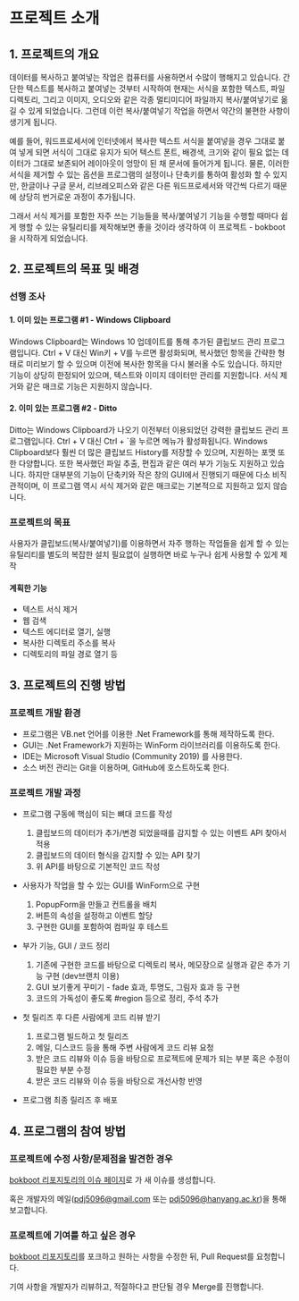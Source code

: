 # 프로젝트 소개
## 1. 프로젝트의 개요

데이터를 복사하고 붙여넣는 작업은 컴퓨터를 사용하면서 수많이 행해지고 있습니다. 간단한 텍스트를 복사하고 붙여넣는 것부터 시작하여 현재는 서식을 포함한 텍스트, 파일 디렉토리, 그리고 이미지, 오디오와 같은 각종 멀티미디어 파일까지 복사/붙여넣기로 옮길 수 있게 되었습니다. 그런데 이런 복사/붙여넣기 작업을 하면서 약간의 불편한 사항이 생기게 됩니다.

 예를 들어, 워드프로세서에 인터넷에서 복사한 텍스트 서식을 붙여넣을 경우 그대로 붙여 넣게 되면 서식이 그대로 유지가 되어 텍스트 폰트, 배경색, 크기와 같이 필요 없는 데이터가 그대로 보존되어 레이아웃이 엉망이 된 채 문서에 들어가게 됩니다. 물론, 이러한 서식을 제거할 수 있는 옵션을 프로그램의 설정이나 단축키를 통하여 활성화 할 수 있지만, 한글이나 구글 문서, 리브레오피스와 같은 다른 워드프로세서와 약간씩 다르기 때문에 상당히 번거로운 과정이 추가됩니다.
 
 그래서 서식 제거를 포함한 자주 쓰는 기능들을 복사/붙여넣기 기능을 수행할 때마다 쉽게 행할 수 있는 유틸리티를 제작해보면 좋을 것이라 생각하여 이 프로젝트 - bokboot을 시작하게 되었습니다.


## 2. 프로젝트의 목표 및 배경

### 선행 조사
#### 1. 이미 있는 프로그램 #1 - Windows Clipboard
Windows Clipboard는 Windows 10 업데이트를 통해 추가된 클립보드 관리 프로그램입니다. Ctrl + V 대신 Win키 + V를 누르면 활성화되며, 복사했던 항목을 간략한 형태로 미리보기 할 수 있으며 이전에 복사한 항목을 다시 불러올 수도 있습니다. 하지만 기능이 상당히 한정되어 있으며, 텍스트와 이미지 데이터만 관리를 지원합니다. 서식 제거와 같은 매크로 기능은 지원하지 않습니다.

#### 2. 이미 있는 프로그램 #2 - Ditto
Ditto는 Windows Clipboard가 나오기 이전부터 이용되었던 강력한 클립보드 관리 프로그램입니다. Ctrl + V 대신 Ctrl + `을 누르면 메뉴가 활성화됩니다. Windows Clipboard보다 훨씬 더 많은 클립보드 History를 저장할 수 있으며, 지원하는 포맷 또한 다양합니다. 또한 복사했던 파일 추출, 편집과 같은 여러 부가 기능도 지원하고 있습니다. 하지만 대부분의 기능이 단축키와 작은 창의 GUI에서 진행되기 때문에 다소 비직관적이며, 이 프로그램 역시 서식 제거와 같은 매크로는 기본적으로 지원하고 있지 않습니다.



### 프로젝트의 목표
사용자가 클립보드(복사/붙여넣기)를 이용하면서 자주 행하는 작업들을 쉽게 할 수 있는 유틸리티를 별도의 복잡한 설치 필요없이 실행하면 바로 누구나 쉽게 사용할 수 있게 제작

#### 계획한 기능
- 텍스트 서식 제거
- 웹 검색
- 텍스트 에디터로 열기, 실행
- 복사한 디렉토리 주소를 복사
- 디렉토리의 파일 경로 열기 등




## 3. 프로젝트의 진행 방법
### 프로젝트 개발 환경
- 프로그램은 VB.net 언어를 이용한 .Net Framework를 통해 제작하도록 한다.
- GUI는 .Net Framework가 지원하는 WinForm 라이브러리를 이용하도록 한다.
- IDE는 Microsoft Visual Studio (Community 2019) 를 사용한다.
- 소스 버전 관리는 Git을 이용하며, GitHub에 호스트하도록 한다.

### 프로젝트 개발 과정
- 프로그램 구동에 핵심이 되는 뼈대 코드를 작성
	1. 클립보드의 데이터가 추가/변경 되었을때를 감지할 수 있는 이벤트 API 찾아서 적용
	2. 클립보드의 데이터 형식을 감지할 수 있는 API 찾기
	3. 위 API를 바탕으로 기본적인 코드 작성
  
- 사용자가 작업을 할 수 있는 GUI를 WinForm으로 구현
	1. PopupForm을 만들고 컨트롤을 배치
	2. 버튼의 속성을 설정하고 이벤트 할당
	3. 구현한 GUI를 포함하여 컴파일 후 테스트
  
- 부가 기능, GUI / 코드 정리
	1. 기존에 구현한 코드를 바탕으로 디렉토리 복사, 메모장으로 실행과 같은 추가 기능 구현 (dev브랜치 이용)
	2. GUI 보기좋게 꾸미기 - fade 효과, 투명도, 그림자 효과 등 구현
	3. 코드의 가독성이 좋도록 #region 등으로 정리, 주석 추가
  
- 첫 릴리즈 후 다른 사람에게 코드 리뷰 받기
	1. 프로그램 빌드하고 첫 릴리즈
	2. 메일, 디스코드 등을 통해 주변 사람에게 코드 리뷰 요청
	3. 받은 코드 리뷰와 이슈 등을 바탕으로 프로젝트에 문제가 되는 부분 혹은 수정이 필요한 부분 수정
	4. 받은 코드 리뷰와 이슈 등을 바탕으로 개선사항 반영
- 프로그램 최종 릴리즈 후 배포


## 4. 프로그램의 참여 방법
### 프로젝트에 수정 사항/문제점을 발견한 경우
[bokboot 리포지토리의 이슈 페이지](https://github.com/pdjdev/bokboot/issues)로 가 새 이슈를 생성합니다.

혹은 개발자의 메일(pdj5096@gmail.com 또는 pdj5096@hanyang.ac.kr)을 통해 보고합니다.

### 프로젝트에 기여를 하고 싶은 경우
[bokboot 리포지토리](https://github.com/pdjdev/bokboot)를 포크하고 원하는 사항을 수정한 뒤, Pull Request를 요청합니다.

기여 사항을 개발자가 리뷰하고, 적절하다고 판단될 경우 Merge를 진행합니다.


